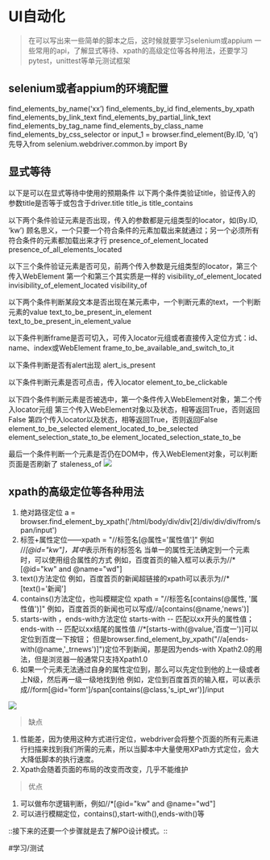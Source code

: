 # UI自动化
> 在可以写出来一些简单的脚本之后，这时候就要学习selenium或appium 一些常用的api，了解显式等待、xpath的高级定位等各种用法，还要学习pytest，unittest等单元测试框架  
## selenium或者appium的环境配置
find_elements_by_name(‘xx’)
find_elements_by_id
find_elements_by_xpath
find_elements_by_link_text
find_elements_by_partial_link_text
find_elements_by_tag_name
find_elements_by_class_name
find_elements_by_css_selector
or
input_1 = browser.find_element(By.ID, 'q')  先导入from selenium.webdriver.common.by import By

## 显式等待
以下是可以在显式等待中使用的预期条件
以下两个条件类验证title，验证传入的参数title是否等于或包含于driver.title
title_is
title_contains

以下两个条件验证元素是否出现，传入的参数都是元组类型的locator，如(By.ID, ‘kw’)
顾名思义，一个只要一个符合条件的元素加载出来就通过；另一个必须所有符合条件的元素都加载出来才行
presence_of_element_located
presence_of_all_elements_located

以下三个条件验证元素是否可见，前两个传入参数是元组类型的locator，第三个传入WebElement
第一个和第三个其实质是一样的
visibility_of_element_located
invisibility_of_element_located
visibility_of

以下两个条件判断某段文本是否出现在某元素中，一个判断元素的text，一个判断元素的value
text_to_be_present_in_element
text_to_be_present_in_element_value

以下条件判断frame是否可切入，可传入locator元组或者直接传入定位方式：id、name、index或WebElement
frame_to_be_available_and_switch_to_it

以下条件判断是否有alert出现
alert_is_present

以下条件判断元素是否可点击，传入locator
element_to_be_clickable

以下四个条件判断元素是否被选中，第一个条件传入WebElement对象，第二个传入locator元组
第三个传入WebElement对象以及状态，相等返回True，否则返回False
第四个传入locator以及状态，相等返回True，否则返回False
element_to_be_selected
element_located_to_be_selected
element_selection_state_to_be
element_located_selection_state_to_be

最后一个条件判断一个元素是否仍在DOM中，传入WebElement对象，可以判断页面是否刷新了
staleness_of
![](UI%E8%87%AA%E5%8A%A8%E5%8C%96/7B9628CB-1720-49DB-8536-3E7BC8BE8418.png)
## xpath的高级定位等各种用法
1. 绝对路径定位
a = browser.find_element_by_xpath('/html/body/div/div[2]/div/div/div/from/span/input')
2. 标签+属性定位——xpath = "//标签名[@属性='属性值']"
例如  //*[@id="kw"]，其中*表示所有的标签名
当单一的属性无法确定到一个元素时，可以使用组合属性的方式
例如，百度首页的输入框可以表示为//*[@id="kw" and @name="wd"]
3. text()方法定位
例如，百度首页的新闻超链接的xpath可以表示为//*[text()='新闻']
4. contains()方法定位，也叫模糊定位
xpath = "//标签名[contains(@属性, '属性值')]"
例如，百度首页的新闻也可以写成//a[contains(@name,'news')]
5. starts-with ，ends-with方法定位
starts-with -- 匹配以xx开头的属性值；ends-with -- 匹配以xx结尾的属性值
//*[starts-with(@value,'百度一')]可以定位到百度一下按钮；
但是browser.find_element_by_xpath("//a[ends-with(@name,'_trnews')]")定位不到新闻，那是因为ends-with Xpath2.0的用法，但是浏览器一般通常只支持Xpath1.0
6. 如果一个元素无法通过自身的属性定位到，那么可以先定位到他的上一级或者上N级，然后再一级一级地找到他
例如，定位到百度首页的输入框，可以表示成//form[@id='form']/span[contains(@class,'s_ipt_wr')]/input

![](UI%E8%87%AA%E5%8A%A8%E5%8C%96/pastedGraphic.png)

> 缺点  
1. 性能差，因为使用这种方式进行定位，webdriver会将整个页面的所有元素进行扫描来找到我们所需的元素，所以当脚本中大量使用XPath方式定位，会大大降低脚本的执行速度。
2. Xpath会随着页面的布局的改变而改变，几乎不能维护
> 优点  
1. 可以做布尔逻辑判断，例如//*[@id="kw" and @name="wd"]
2. 可以进行模糊定位，contains(),start-with(),ends-with()等


::接下来的还要一个步骤就是去了解PO设计模式。::

#学习/测试